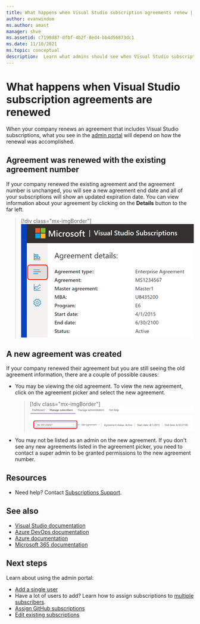 ```yaml
---
title: What happens when Visual Studio subscription agreements renew | Microsoft Docs
author: evanwindom
ms.author: amast
manager: shve
ms.assetid: c7198d87-dfbf-4b2f-8ed4-bb4d56873dc1
ms.date: 11/10/2021
ms.topic: conceptual
description:  Learn what admins should see when Visual Studio subscriptions agreements are renewed.
---
```


# What happens when Visual Studio subscription agreements are renewed
When your company renews an agreement that includes Visual Studio subscriptions, what you see in the [admin portal](https://manage.visualstudio.com) will depend on how the renewal was accomplished.  

## Agreement was renewed with the existing agreement number
If your company renewed the existing agreement and the agreement number is unchanged, you will see a new agreement end date and all of your subscriptions will show an updated expiration date.  You can view information about your agreement by clicking on the **Details** button to the far left. 
   > [!div class="mx-imgBorder"]
   > ![Open the Details pane](_img/agreement-renewals/details-button.png "Click the Details button to see your agreement information.")

## A new agreement was created
If your company renewed their agreement but you are still seeing the old agreement information, there are a couple of possible causes:
- You may be viewing the old agreement.  To view the new agreement, click on the agreement picker and select the new agreement.  
   > [!div class="mx-imgBorder"]
   > ![Agreement picker](_img/agreement-renewals/agreement-picker.png "Click the agreement picker to select from available agreements.")
- You may not be listed as an admin on the new agreement.  If you don't see any new agreements listed in the agreement picker, you need to contact a super admin to be granted permissions to the new agreement number.  

## Resources
- Need help?  Contact [Subscriptions Support](https://aka.ms/vsadminhelp).

## See also
- [Visual Studio documentation](/visualstudio/)
- [Azure DevOps documentation](/azure/devops/)
- [Azure documentation](/azure/)
- [Microsoft 365 documentation](/microsoft-365/)

## Next steps
Learn about using the admin portal:
- [Add a single user](assign-license.md)
- Have a lot of users to add?  Learn how to assign subscriptions to [multiple subscribers](assign-license-bulk.md).
- [Assign GitHub subscriptions](assign-github.md)
- [Edit existing subscriptions](edit-license.md)